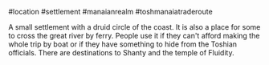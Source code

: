 #location #settlement #manaianrealm #toshmanaiatraderoute 

A small settlement with a druid circle of the coast. It is also a place for some to cross the great river by ferry. People use it if they can't afford making the whole trip by boat or if they have something to hide from the Toshian officials. There are destinations to Shanty and the temple of Fluidity. 



